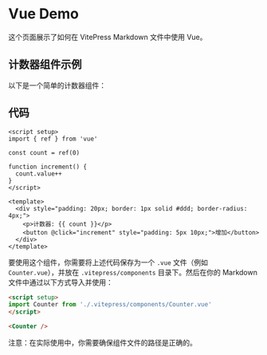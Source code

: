 # Vue Demo

这个页面展示了如何在 VitePress Markdown 文件中使用 Vue。

## 计数器组件示例

以下是一个简单的计数器组件：

<script setup>
import Counter from './.vitepress/components/Counter.vue'
</script>

<Counter />

## 代码

```vue
<script setup>
import { ref } from 'vue'

const count = ref(0)

function increment() {
  count.value++
}
</script>

<template>
  <div style="padding: 20px; border: 1px solid #ddd; border-radius: 4px;">
    <p>计数器: {{ count }}</p>
    <button @click="increment" style="padding: 5px 10px;">增加</button>
  </div>
</template>
```

要使用这个组件，你需要将上述代码保存为一个 `.vue` 文件（例如 `Counter.vue`），并放在 `.vitepress/components` 目录下。然后在你的 Markdown 文件中通过以下方式导入并使用：

```md
<script setup>
import Counter from './.vitepress/components/Counter.vue'
</script>

<Counter />
```

注意：在实际使用中，你需要确保组件文件的路径是正确的。